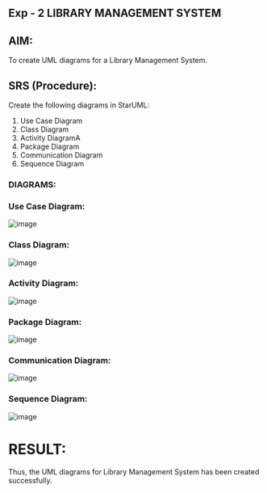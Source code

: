 ## Exp - 2 LIBRARY MANAGEMENT SYSTEM

## AIM:
To create UML diagrams for a Library Management System.
## SRS (Procedure):

Create the following diagrams in StarUML:
1) Use Case Diagram
2) Class Diagram
3) Activity DiagramA
4) Package Diagram
5) Communication Diagram
6) Sequence Diagram

### DIAGRAMS:
### Use Case Diagram:
![image](https://github.com/user-attachments/assets/7b304880-0af2-4b3c-8ca7-722fcde24359)
### Class Diagram:
![image](https://github.com/user-attachments/assets/89efc70f-0e19-4a16-a76f-f8686427cac7)
### Activity Diagram:
![image](https://github.com/user-attachments/assets/e5078129-3370-48bf-870b-88038fcea530)
### Package Diagram:
![image](https://github.com/user-attachments/assets/65965564-1a25-4374-820e-2dd0e353dbc1)
### Communication Diagram:
![image](https://github.com/user-attachments/assets/0bfee440-4471-4496-b4dc-bbd5bdbeeb2b)
### Sequence Diagram:
![image](https://github.com/user-attachments/assets/92a77974-62e2-4749-aead-53550a19c156)

# RESULT:
Thus, the UML diagrams for Library Management System has been created successfully.
